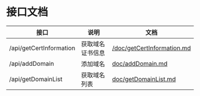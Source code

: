 # 接口文档

| 接口 | 说明 | 文档 | 
| - | - | -| 
| /api/getCertInformation | 获取域名证书信息 | [/doc/getCertInformation.md](/doc/getCertInformation.md) | 
| /api/addDomain | 添加域名 | [doc/addDomain.md](doc/addDomain.md) | 
| /api/getDomainList | 获取域名列表 | [doc/getDomainList.md](doc/getDomainList.md) | 